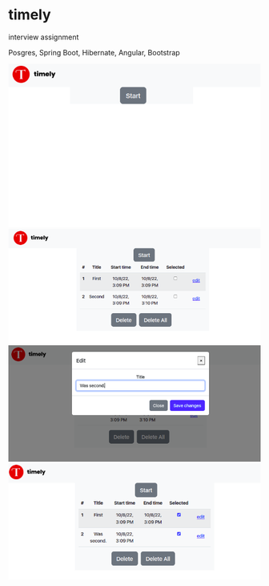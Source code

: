 # timely
interview assignment

Posgres, Spring Boot, Hibernate, Angular, Bootstrap

![Screenshot1](ss_timely_1.png "Screenshot1")
![Screenshot2](ss_timely_2.png "Screenshot2")
![Screenshot3](ss_timely_3.png "Screenshot3")
![Screenshot4](ss_timely_4.png "Screenshot4")
